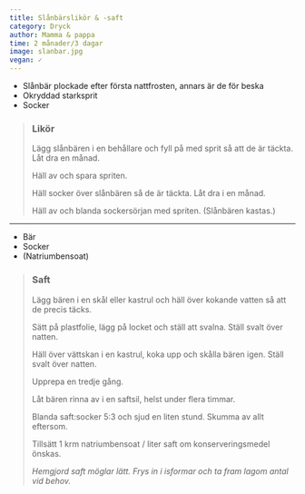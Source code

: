 ```yaml
---
title: Slånbärslikör & -saft
category: Dryck
author: Mamma & pappa
time: 2 månader/3 dagar
image: slanbar.jpg
vegan: ✓
---
```


- Slånbär plockade efter första nattfrosten, annars är de för beska
- Okryddad starksprit
- Socker

> ### Likör
> Lägg slånbären i en behållare och fyll på med sprit så att de är täckta. Låt dra en månad.
> 
> Häll av och spara spriten.
> 
> Häll socker över slånbären så de är täckta. Låt dra i en månad.
> 
> Häll av och blanda sockersörjan med spriten. (Slånbären kastas.)

---

- Bär
- Socker
- (Natriumbensoat)

> ### Saft
> Lägg bären i en skål eller kastrul och häll över kokande vatten så att de precis täcks.
> 
> Sätt på plastfolie, lägg på locket och ställ att svalna. Ställ svalt över natten.
> 
> Häll över vättskan i en kastrul, koka upp och skålla bären igen. Ställ svalt över natten.
> 
> Upprepa en tredje gång.
> 
> Låt bären rinna av i en saftsil, helst under flera timmar.
> 
> Blanda saft:socker 5:3 och sjud en liten stund. Skumma av allt eftersom.
> 
> Tillsätt 1 krm natriumbensoat / liter saft om konserveringsmedel önskas.
>
> _Hemgjord saft möglar lätt. Frys in i isformar och ta fram lagom antal vid behov._
